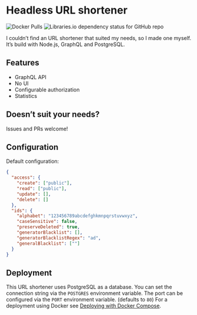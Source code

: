 # Headless URL shortener
![Docker Pulls](https://img.shields.io/docker/pulls/mbrandau/url-shortener)
![Libraries.io dependency status for GitHub repo](https://img.shields.io/librariesio/github/mbrandau/url-shortener)

I couldn’t find an URL shortener that suited my needs, so I made one myself.
It’s build with Node.js, GraphQL and PostgreSQL.

## Features
 - GraphQL API
 - No UI
 - Configurable authorization
 - Statistics
 
## Doesn’t suit your needs?

Issues and PRs welcome!

## Configuration

Default configuration:
```json
{
  "access": {
    "create": ["public"],
    "read": ["public"],
    "update": [],
    "delete": []
  },
  "ids": {
    "alphabet": "123456789abcdefghkmnpqrstuvwxyz",
    "caseSensitive": false,
    "preserveDeleted": true,
    "generatorBlacklist": [],
    "generatorBlacklistRegex": "ad",
    "generalBlacklist": [""]
  }
}
```

## Deployment

This URL shortener uses PostgreSQL as a database.
You can set the connection string via the `POSTGRES` environment variable.
The port can be configured via the `PORT` environment variable. (defaults to `80`)
For a deployment using Docker see [Deploying with Docker Compose](https://github.com/mbrandau/url-shortener/wiki/Deploying-with-Docker-Compose).
